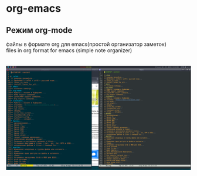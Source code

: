 # org-emacs
## Режим org-mode
файлы в формате org для emacs(простой организатор заметок)<br />
files in org format for emacs (simple note organizer)<br />
<br />
<br />
<code>![org_emacs](/image/org_emacs.png "org_emacs")</code>

